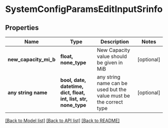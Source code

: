 # SystemConfigParamsEditInputSrinfo


## Properties
Name | Type | Description | Notes
------------ | ------------- | ------------- | -------------
**new_capacity_mi_b** | **float, none_type** | New Capacity value should be given in MiB | [optional] 
**any string name** | **bool, date, datetime, dict, float, int, list, str, none_type** | any string name can be used but the value must be the correct type | [optional]

[[Back to Model list]](../README.md#documentation-for-models) [[Back to API list]](../README.md#documentation-for-api-endpoints) [[Back to README]](../README.md)


